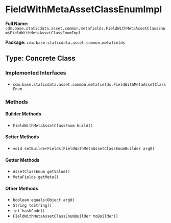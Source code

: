 # FieldWithMetaAssetClassEnumImpl

**Full Name:** `cdm.base.staticdata.asset.common.metafields.FieldWithMetaAssetClassEnum$FieldWithMetaAssetClassEnumImpl`

**Package:** `cdm.base.staticdata.asset.common.metafields`

## Type: Concrete Class

### Implemented Interfaces

- `cdm.base.staticdata.asset.common.metafields.FieldWithMetaAssetClassEnum`

### Methods

#### Builder Methods

- `FieldWithMetaAssetClassEnum build()`

#### Setter Methods

- `void setBuilderFields(FieldWithMetaAssetClassEnumBuilder arg0)`

#### Getter Methods

- `AssetClassEnum getValue()`
- `MetaFields getMeta()`

#### Other Methods

- `boolean equals(Object arg0)`
- `String toString()`
- `int hashCode()`
- `FieldWithMetaAssetClassEnumBuilder toBuilder()`

